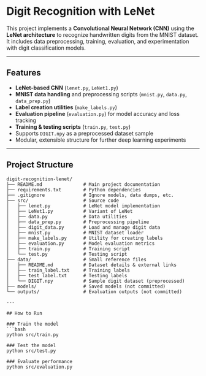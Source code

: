 # Digit Recognition with LeNet

This project implements a **Convolutional Neural Network (CNN)** using the **LeNet architecture** to recognize handwritten digits from the MNIST dataset.  
It includes data preprocessing, training, evaluation, and experimentation with digit classification models.

---

## Features
- **LeNet-based CNN** (`lenet.py`, `LeNet1.py`)
- **MNIST data handling** and preprocessing scripts (`mnist.py`, `data.py`, `data_prep.py`)
- **Label creation utilities** (`make_labels.py`)
- **Evaluation pipeline** (`evaluation.py`) for model accuracy and loss tracking
- **Training & testing scripts** (`train.py`, `test.py`)
- Supports `DIGIT.npy` as a preprocessed dataset sample
- Modular, extensible structure for further deep learning experiments

---

## Project Structure
```plaintext
digit-recognition-lenet/
├── README.md               # Main project documentation
├── requirements.txt        # Python dependencies
├── .gitignore              # Ignore models, data dumps, etc.
├── src/                    # Source code
│   ├── lenet.py            # LeNet model implementation
│   ├── LeNet1.py           # Variant of LeNet
│   ├── data.py             # Data utilities
│   ├── data_prep.py        # Preprocessing pipeline
│   ├── digit_data.py       # Load and manage digit data
│   ├── mnist.py            # MNIST dataset loader
│   ├── make_labels.py      # Utility for creating labels
│   ├── evaluation.py       # Model evaluation metrics
│   ├── train.py            # Training script
│   └── test.py             # Testing script
├── data/                   # Small reference files
│   ├── README.md           # Dataset details & external links
│   ├── train_label.txt     # Training labels
│   ├── test_label.txt      # Testing labels
│   └── DIGIT.npy           # Sample digit dataset (preprocessed)
├── models/                 # Saved models (not committed)
└── outputs/                # Evaluation outputs (not committed)

---

## How to Run

### Train the model
```bash
python src/train.py

### Test the model
python src/test.py

### Evaluate performance
python src/evaluation.py


